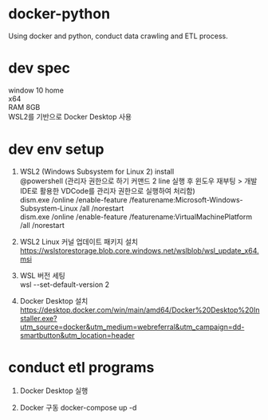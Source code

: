 # docker-python
Using docker and python, conduct data crawling and ETL process.  

# dev spec
window 10 home  
x64  
RAM 8GB  
WSL2를 기반으로 Docker Desktop 사용  

# dev env setup
1. WSL2 (Windows Subsystem for Linux 2) install  
@powershell (관리자 권한으로 하기 커맨드 2 line 실행 후 윈도우 재부팅 > 개발 IDE로 활용한 VDCode를 관리자 권한으로 실행하여 처리함)  
dism.exe /online /enable-feature /featurename:Microsoft-Windows-Subsystem-Linux /all /norestart  
dism.exe /online /enable-feature /featurename:VirtualMachinePlatform /all /norestart  

2. WSL2 Linux 커널 업데이트 패키지 설치  
https://wslstorestorage.blob.core.windows.net/wslblob/wsl_update_x64.msi  

3. WSL 버전 세팅  
wsl --set-default-version 2  

4. Docker Desktop 설치  
https://desktop.docker.com/win/main/amd64/Docker%20Desktop%20Installer.exe?utm_source=docker&utm_medium=webreferral&utm_campaign=dd-smartbutton&utm_location=header  

# conduct etl programs
1. Docker Desktop 실행

2. Docker 구동
docker-compose up -d
